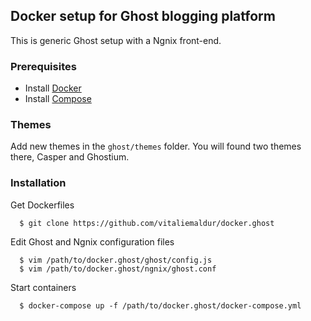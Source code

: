 ## Docker setup for Ghost blogging platform
This is generic Ghost setup with a Ngnix front-end.

### Prerequisites

- Install [Docker](https://docs.docker.com/installation/)
- Install [Compose](https://docs.docker.com/compose/install/)

### Themes
Add new themes in the `ghost/themes` folder. You will found two themes there, Casper and Ghostium.

### Installation
Get Dockerfiles

      $ git clone https://github.com/vitaliemaldur/docker.ghost

Edit Ghost and Ngnix configuration files

      $ vim /path/to/docker.ghost/ghost/config.js
      $ vim /path/to/docker.ghost/ngnix/ghost.conf

Start containers

      $ docker-compose up -f /path/to/docker.ghost/docker-compose.yml
